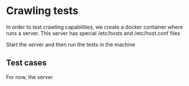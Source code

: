 # Crawling tests

In order to test crawling capabilities, we create a docker container where runs a server.
This server has special /etc/hosts and /etc/host.conf files

Start the server and then run the tests in the machine

## Test cases

For now, the server